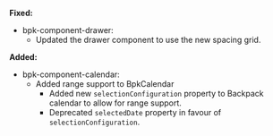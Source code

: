 **Fixed:**

- bpk-component-drawer:
  - Updated the drawer component to use the new spacing grid.

**Added:**

- bpk-component-calendar:
  - Added range support to BpkCalendar
    - Added new `selectionConfiguration` property to Backpack calendar to allow for range support.
    - Deprecated `selectedDate` property in favour of `selectionConfiguration`.
 
